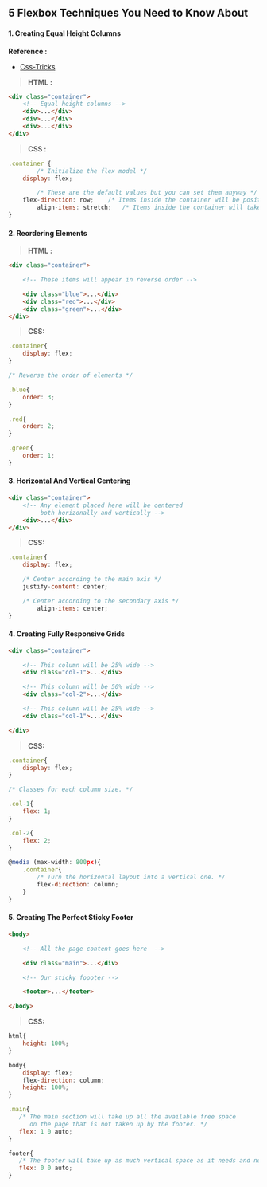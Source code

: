 ## 5 Flexbox Techniques You Need to Know About

#### 1. Creating Equal Height Columns

**Reference :**
- [Css-Tricks](https://css-tricks.com/snippets/css/a-guide-to-flexbox/)

> **HTML :**

```html
<div class="container">
    <!-- Equal height columns -->
    <div>...</div>
    <div>...</div>
    <div>...</div>
</div>
```

> **CSS :**

```javascript
.container {
        /* Initialize the flex model */
    display: flex;

        /* These are the default values but you can set them anyway */
    flex-direction: row;    /* Items inside the container will be positioned horizontally */
        align-items: stretch;   /* Items inside the container will take up it's entire height */
}
```

#### 2. Reordering Elements

> **HTML :**

```html
<div class="container">

    <!-- These items will appear in reverse order -->

    <div class="blue">...</div>
    <div class="red">...</div>
    <div class="green">...</div>
</div>
```

> **CSS:**

```javascript
.container{
    display: flex;
}

/* Reverse the order of elements */

.blue{
    order: 3;
}

.red{
    order: 2;
}

.green{
    order: 1;
}
```

#### 3. Horizontal And Vertical Centering

```html
<div class="container">
    <!-- Any element placed here will be centered
         both horizonally and vertically -->
    <div>...</div>
</div>
```

> **CSS:**

```javascript
.container{
    display: flex;

    /* Center according to the main axis */
    justify-content: center;

    /* Center according to the secondary axis */
        align-items: center;
}
```


#### 4. Creating Fully Responsive Grids

```html
<div class="container">

    <!-- This column will be 25% wide -->
    <div class="col-1">...</div>

    <!-- This column will be 50% wide -->
    <div class="col-2">...</div>

    <!-- This column will be 25% wide -->
    <div class="col-1">...</div>

</div>
```

> **CSS:**

```javascript
.container{
    display: flex;
}

/* Classes for each column size. */

.col-1{
    flex: 1;
}

.col-2{
    flex: 2;
}

@media (max-width: 800px){
    .container{
        /* Turn the horizontal layout into a vertical one. */
        flex-direction: column;     
    }
}
```


#### 5. Creating The Perfect Sticky Footer

```html
<body>

    <!-- All the page content goes here  -->

    <div class="main">...</div>

    <!-- Our sticky foooter -->

    <footer>...</footer>

</body>
```

> **CSS:**

```javascript
html{
    height: 100%;
}

body{
    display: flex;
    flex-direction: column;
    height: 100%;
}

.main{
   /* The main section will take up all the available free space
      on the page that is not taken up by the footer. */
   flex: 1 0 auto;
}

footer{
   /* The footer will take up as much vertical space as it needs and not a pixel more. */
   flex: 0 0 auto;
}
```
